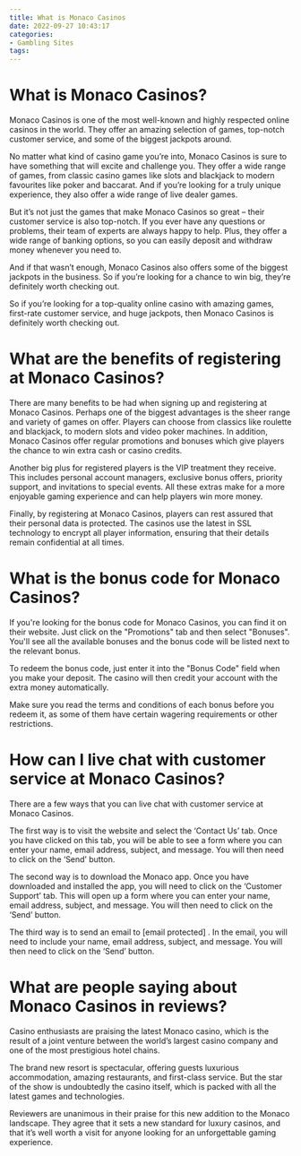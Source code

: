 ```yaml
---
title: What is Monaco Casinos
date: 2022-09-27 10:43:17
categories:
- Gambling Sites
tags:
---
```



#  What is Monaco Casinos?

Monaco Casinos is one of the most well-known and highly respected online casinos in the world. They offer an amazing selection of games, top-notch customer service, and some of the biggest jackpots around.

No matter what kind of casino game you’re into, Monaco Casinos is sure to have something that will excite and challenge you. They offer a wide range of games, from classic casino games like slots and blackjack to modern favourites like poker and baccarat. And if you’re looking for a truly unique experience, they also offer a wide range of live dealer games.

But it’s not just the games that make Monaco Casinos so great – their customer service is also top-notch. If you ever have any questions or problems, their team of experts are always happy to help. Plus, they offer a wide range of banking options, so you can easily deposit and withdraw money whenever you need to.

And if that wasn’t enough, Monaco Casinos also offers some of the biggest jackpots in the business. So if you’re looking for a chance to win big, they’re definitely worth checking out.

So if you’re looking for a top-quality online casino with amazing games, first-rate customer service, and huge jackpots, then Monaco Casinos is definitely worth checking out.

#  What are the benefits of registering at Monaco Casinos?

There are many benefits to be had when signing up and registering at Monaco Casinos. Perhaps one of the biggest advantages is the sheer range and variety of games on offer. Players can choose from classics like roulette and blackjack, to modern slots and video poker machines. In addition, Monaco Casinos offer regular promotions and bonuses which give players the chance to win extra cash or casino credits.

Another big plus for registered players is the VIP treatment they receive. This includes personal account managers, exclusive bonus offers, priority support, and invitations to special events. All these extras make for a more enjoyable gaming experience and can help players win more money.

Finally, by registering at Monaco Casinos, players can rest assured that their personal data is protected. The casinos use the latest in SSL technology to encrypt all player information, ensuring that their details remain confidential at all times.

#  What is the bonus code for Monaco Casinos?

If you're looking for the bonus code for Monaco Casinos, you can find it on their website. Just click on the "Promotions" tab and then select "Bonuses". You'll see all the available bonuses and the bonus code will be listed next to the relevant bonus.

To redeem the bonus code, just enter it into the "Bonus Code" field when you make your deposit. The casino will then credit your account with the extra money automatically.

Make sure you read the terms and conditions of each bonus before you redeem it, as some of them have certain wagering requirements or other restrictions.

#  How can I live chat with customer service at Monaco Casinos?

There are a few ways that you can live chat with customer service at Monaco Casinos.

The first way is to visit the website and select the ‘Contact Us’ tab. Once you have clicked on this tab, you will be able to see a form where you can enter your name, email address, subject, and message. You will then need to click on the ‘Send’ button.

The second way is to download the Monaco app. Once you have downloaded and installed the app, you will need to click on the ‘Customer Support’ tab. This will open up a form where you can enter your name, email address, subject, and message. You will then need to click on the ‘Send’ button.

The third way is to send an email to [email protected] . In the email, you will need to include your name, email address, subject, and message. You will then need to click on the ‘Send’ button.

#  What are people saying about Monaco Casinos in reviews?

Casino enthusiasts are praising the latest Monaco casino, which is the result of a joint venture between the world’s largest casino company and one of the most prestigious hotel chains.

The brand new resort is spectacular, offering guests luxurious accommodation, amazing restaurants, and first-class service. But the star of the show is undoubtedly the casino itself, which is packed with all the latest games and technologies.

Reviewers are unanimous in their praise for this new addition to the Monaco landscape. They agree that it sets a new standard for luxury casinos, and that it’s well worth a visit for anyone looking for an unforgettable gaming experience.
